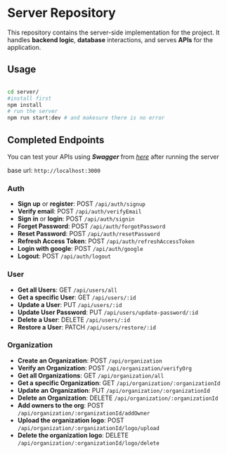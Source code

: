 # Server Repository

This repository contains the server-side implementation for the project. It handles **backend logic**, **database** interactions, and serves **APIs** for the application.

## Usage

```bash

cd server/
#install first
npm install
# run the server
npm run start:dev # and makesure there is no error
```

## Completed Endpoints

You can test your APIs using **_Swagger_** from [_here_](http://localhost:3000/api-docs/) after running the server

base url: `http://localhost:3000`

### Auth

- **Sign up** or **register**: POST `/api/auth/signup`
- **Verify email**: POST `/api/auth/verifyEmail`
- **Sign in** or **login**: POST `/api/auth/signin`
- **Forget Password**: POST `/api/auth/forgotPassword`
- **Reset Password**: POST `/api/auth/resetPassword`
- **Refresh Access Token**: POST `/api/auth/refreshAccessToken`
- **Login with google**: POST `/api/auth/google`
- **Logout**: POST `/api/auth/logout`

### User

- **Get all Users**: GET `/api/users/all`
- **Get a specific User**: GET `/api/users/:id`
- **Update a User**: PUT `/api/users/:id`
- **Update User Password**: PUT `/api/users/update-password/:id`
- **Delete a User**: DELETE `/api/users/:id`
- **Restore a User**: PATCH `/api/users/restore/:id`

### Organization

- **Create an Organization**: POST `/api/organization`
- **Verify an Organization**: POST `/api/organization/verifyOrg`
- **Get all Organizations**: GET `/api/organization/all`
- **Get a specific Organization**: GET `/api/organization/:organizationId`
- **Update an Organization**: PUT `/api/organization/:organizationId`
- **Delete an Organization**: DELETE `/api/organization/:organizationId`
- **Add owners to the org**: POST `/api/organization/:organizationId/addOwner`
- **Upload the organization logo**: POST `/api/organization/:organizationId/logo/upload`
- **Delete the organization logo**: DELETE `/api/organization/:organizationId/logo/delete`
